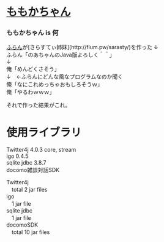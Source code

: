 # [ももかちゃん](https://twitter.com/mo2ka_ch)
### ももかちゃん is 何
[ふらん](https://twitter.com/flum_)が[さらすてぃ姉妹](http://flum.pw/sarasty/)を作った  
↓  
ふらん「のあちゃんのJava版よろしく＾＾」  
↓  
俺「めんどくさそう」  
↓　←ふらんにどんな風なプログラムなのか聞く  
俺「なにこれめっちゃおもしろそうｗ」  
俺「やるわｗｗｗ」  
  
それで作った結果がこれ。  
  
# 使用ライブラリ
Twitter4j 4.0.3 core, stream   
igo 0.4.5  
sqlite jdbc 3.8.7  
docomo雑談対話SDK

Twitter4j  
　total 2 jar files  
igo  
　1 jar file  
sqlite jdbc  
　1 jar file  
docomoSDK  
　total 10 jar files
